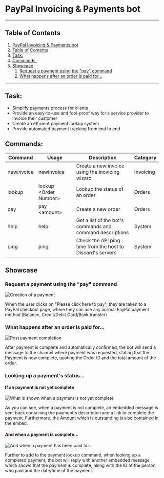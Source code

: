 # PayPal Invoicing & Payments bot
---

## Table of Contents
1. [PayPal Invoicing & Payments bot](#h1-idpaypal-invoicing--payments-bot-1179paypal-invoicing--payments-both1)
2. [Table of Contents](#table-of-contents)
3. [Task:](#task)
4. [Commands:](#commands)
5. [Showcase](#showcase)
   1. [Request a payment using the "pay" command](#request-a-payment-using-the-pay-command)
   2. [What happens after an order is paid for...](#what-happens-after-an-order-is-paid-for)

---

## Task:
* Simplify payments process for clients
* Provide an easy-to-use and fool-proof way for a service provider to invoice their customer
* Create an efficient payment lookup system
* Provide automated payment tracking from end to end

## Commands:
| Command | Usage | Description | Category |
|---|---|---|---|
| newinvoice | newinvoice | Create a new invoice using the inovicing wizard | Invoicing |
| lookup | lookup \<Order Number\> | Lookup the status of an order  | Orders
| pay | pay \<amount> | Create a new order | Orders |
| help | help | Get a list of the bot's commands and command descriptions | System
| ping | ping | Check the API ping time from the host to Discord's servers | System

## Showcase
### Request a payment using the "pay" command
![Creation of a payment](https://waitrose.wtf/lIHvWPJt.gif)

When the user clicks on "Please click here to pay", they are taken to a PayPal checkout page, where they can use any normal PayPal payment method (Balance, Credit/Debit Card/Bank transfer)

### What happens after an order is paid for...
![Post payment completion](https://waitrose.wtf/E0R4rjo7.png)

After payment is complete and automatically confirmed, the bot will send a message to the channel where payment was requested, stating that the Payment is now complete, quoting the Order ID and the total amount of the order.

### Looking up a payment's status...
#### If an payment is not yet complete
![What is shown when a payment is not yet complete](https://waitrose.wtf/tT1vabLe.gif)

As you can see, when a payment is not complete, an embedded message is sent back containing the payment's description and a link to complete the payment. Furthermore, the Amount which is outstanding is also contained in the embed.

#### And when a payment is complete...
![And when a payment has been paid for...](https://waitrose.wtf/yHhN4DNw.gif)

Further to add to the payment lookup command, when looking up a completed payment, the bot will reply with another embedded message which shows that the payment is complete, along with the ID of the person who paid and the date/time of the payment
